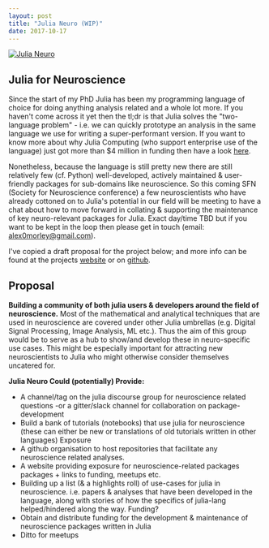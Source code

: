 ```yaml
---
layout: post
title: "Julia Neuro (WIP)"
date: 2017-10-17
---
```


[![Julia Neuro](https://julianeuro.github.io/assets/julianeurologo.png)](https://julianeuro.github.io/)
## Julia for Neuroscience

Since the start of my PhD Julia has been my programming language of choice for doing anything analysis related and a whole lot more. If you haven't come across it yet then the tl;dr is that Julia solves the "two-language problem" - i.e. we can quickly prototype an analysis in the same language we use for writing a super-performant version. If you want to know more about why Julia Computing (who support enterprise use of the language) just got more than $4 million in funding then have a look [here](https://juliacomputing.com/press/2017/06/19/seed-funding.html).

Nonetheless, because the language is still pretty new there are still relatively few (cf. Python) well-developed, actively maintained & user-friendly packages for sub-domains like neuroscience. So this coming SFN (Society for Neuroscience conference) a few neuroscientists who have already cottoned on to Julia's potential in our field will be meeting to have a chat about how to move forward in collating & supporting the maintenance of key neuro-relevant packages for Julia. Exact day/time TBD but if you want to be kept in the loop then please get in touch (email: [alex0morley@gmail.com](mailto:alex0morley@gmail.com)).

I've copied a draft proposal for the project below; and more info can be found at the projects [website](https://julianeuro.github.io/) or on [github](https://github.com/JuliaNeuro).


## Proposal
**Building a community of both julia users & developers around the field of neuroscience.**
Most of the mathematical and analytical techniques that are used in neuroscience are covered under other Julia umbrellas (e.g. Digital Signal Processing, Image Analysis, ML etc.). Thus the aim of this group would be to serve as a hub to show/and develop these in neuro-specific use cases. This might be especially important for attracting new neuroscientists to Julia who might otherwise consider themselves uncatered for. 

**Julia Neuro Could (potentially) Provide:**
  - A channel/tag on the julia discourse group for neuroscience related questions
    -or a gitter/slack channel for collaboration on package-development
  - Build a bank of tutorials (notebooks) that use julia for neuroscience (these can either be new or translations of old tutorials written in other languages)
Exposure
  - A github organisation to host repositories that facilitate any neuroscience related analyses.
  - A website providing exposure for neuroscience-related packages packages + links to funding, meetups etc.
  - Building up a list (& a highlights roll) of use-cases for julia in neuroscience. i.e. papers & analyses that have been developed in the language, along with stories of how the specifics of julia-lang helped/hindered along the way.
Funding?
   - Obtain and distribute funding for the development & maintenance of neuroscience packages written in Julia
   - Ditto for meetups
